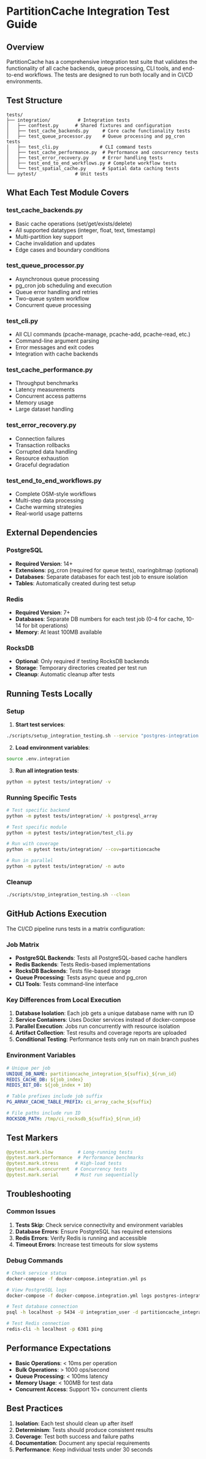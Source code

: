 # PartitionCache Integration Test Guide

## Overview

PartitionCache has a comprehensive integration test suite that validates the functionality of all cache backends, queue processing, CLI tools, and end-to-end workflows. The tests are designed to run both locally and in CI/CD environments.

## Test Structure

```
tests/
├── integration/          # Integration tests
│   ├── conftest.py      # Shared fixtures and configuration
│   ├── test_cache_backends.py     # Core cache functionality tests
│   ├── test_queue_processor.py    # Queue processing and pg_cron tests
│   ├── test_cli.py               # CLI command tests
│   ├── test_cache_performance.py  # Performance and concurrency tests
│   ├── test_error_recovery.py     # Error handling tests
│   ├── test_end_to_end_workflows.py # Complete workflow tests
│   └── test_spatial_cache.py      # Spatial data caching tests
└── pytest/              # Unit tests
```

## What Each Test Module Covers

### test_cache_backends.py
- Basic cache operations (set/get/exists/delete)
- All supported datatypes (integer, float, text, timestamp)
- Multi-partition key support
- Cache invalidation and updates
- Edge cases and boundary conditions

### test_queue_processor.py
- Asynchronous queue processing
- pg_cron job scheduling and execution
- Queue error handling and retries
- Two-queue system workflow
- Concurrent queue processing

### test_cli.py
- All CLI commands (pcache-manage, pcache-add, pcache-read, etc.)
- Command-line argument parsing
- Error messages and exit codes
- Integration with cache backends

### test_cache_performance.py
- Throughput benchmarks
- Latency measurements
- Concurrent access patterns
- Memory usage
- Large dataset handling

### test_error_recovery.py
- Connection failures
- Transaction rollbacks
- Corrupted data handling
- Resource exhaustion
- Graceful degradation

### test_end_to_end_workflows.py
- Complete OSM-style workflows
- Multi-step data processing
- Cache warming strategies
- Real-world usage patterns

## External Dependencies

### PostgreSQL
- **Required Version**: 14+
- **Extensions**: pg_cron (required for queue tests), roaringbitmap (optional)
- **Databases**: Separate databases for each test job to ensure isolation
- **Tables**: Automatically created during test setup

### Redis
- **Required Version**: 7+
- **Databases**: Separate DB numbers for each test job (0-4 for cache, 10-14 for bit operations)
- **Memory**: At least 100MB available

### RocksDB
- **Optional**: Only required if testing RocksDB backends
- **Storage**: Temporary directories created per test run
- **Cleanup**: Automatic cleanup after tests

## Running Tests Locally

### Setup

1. **Start test services**:
```bash
./scripts/setup_integration_testing.sh --service "postgres-integration redis-integration"
```

2. **Load environment variables**:
```bash
source .env.integration
```

3. **Run all integration tests**:
```bash
python -m pytest tests/integration/ -v
```

### Running Specific Tests

```bash
# Test specific backend
python -m pytest tests/integration/ -k postgresql_array

# Test specific module
python -m pytest tests/integration/test_cli.py

# Run with coverage
python -m pytest tests/integration/ --cov=partitioncache

# Run in parallel
python -m pytest tests/integration/ -n auto
```

### Cleanup

```bash
./scripts/stop_integration_testing.sh --clean
```

## GitHub Actions Execution

The CI/CD pipeline runs tests in a matrix configuration:

### Job Matrix
- **PostgreSQL Backends**: Tests all PostgreSQL-based cache handlers
- **Redis Backends**: Tests Redis-based implementations
- **RocksDB Backends**: Tests file-based storage
- **Queue Processing**: Tests async queue and pg_cron
- **CLI Tools**: Tests command-line interface

### Key Differences from Local Execution

1. **Database Isolation**: Each job gets a unique database name with run ID
2. **Service Containers**: Uses Docker services instead of docker-compose
3. **Parallel Execution**: Jobs run concurrently with resource isolation
4. **Artifact Collection**: Test results and coverage reports are uploaded
5. **Conditional Testing**: Performance tests only run on main branch pushes

### Environment Variables

```yaml
# Unique per job
UNIQUE_DB_NAME: partitioncache_integration_${suffix}_${run_id}
REDIS_CACHE_DB: ${job_index}
REDIS_BIT_DB: ${job_index + 10}

# Table prefixes include job suffix
PG_ARRAY_CACHE_TABLE_PREFIX: ci_array_cache_${suffix}

# File paths include run ID
ROCKSDB_PATH: /tmp/ci_rocksdb_${suffix}_${run_id}
```

## Test Markers

```python
@pytest.mark.slow         # Long-running tests
@pytest.mark.performance  # Performance benchmarks
@pytest.mark.stress      # High-load tests
@pytest.mark.concurrent  # Concurrency tests
@pytest.mark.serial      # Must run sequentially
```

## Troubleshooting

### Common Issues

1. **Tests Skip**: Check service connectivity and environment variables
2. **Database Errors**: Ensure PostgreSQL has required extensions
3. **Redis Errors**: Verify Redis is running and accessible
4. **Timeout Errors**: Increase test timeouts for slow systems

### Debug Commands

```bash
# Check service status
docker-compose -f docker-compose.integration.yml ps

# View PostgreSQL logs
docker-compose -f docker-compose.integration.yml logs postgres-integration

# Test database connection
psql -h localhost -p 5434 -U integration_user -d partitioncache_integration

# Test Redis connection
redis-cli -h localhost -p 6381 ping
```

## Performance Expectations

- **Basic Operations**: < 10ms per operation
- **Bulk Operations**: > 1000 ops/second
- **Queue Processing**: < 100ms latency
- **Memory Usage**: < 100MB for test data
- **Concurrent Access**: Support 10+ concurrent clients

## Best Practices

1. **Isolation**: Each test should clean up after itself
2. **Determinism**: Tests should produce consistent results
3. **Coverage**: Test both success and failure paths
4. **Documentation**: Document any special requirements
5. **Performance**: Keep individual tests under 30 seconds